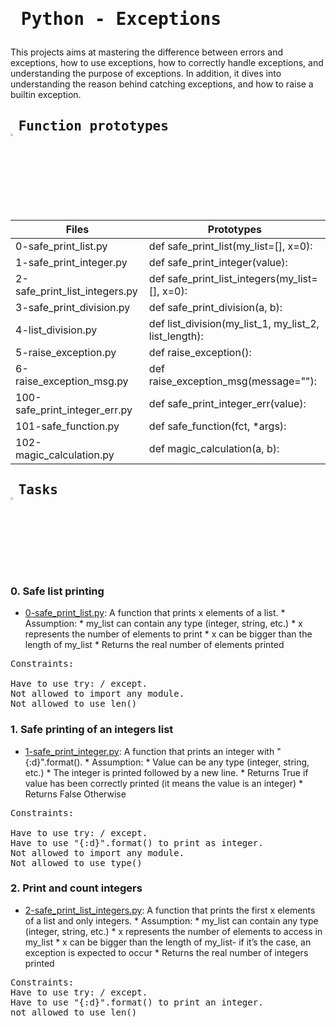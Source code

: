 # <pre> Python - Exceptions </pre>
This projects aims at mastering the difference between errors and exceptions, how to use exceptions, how to correctly handle exceptions, and understanding the purpose of exceptions. In addition, it dives into understanding the reason behind catching exceptions, and how to raise a builtin exception. 
## <pre> Function prototypes    <img src="https://user-images.githubusercontent.com/107026397/209424557-72ec9e7b-8f5a-4c69-9136-2629ca6d2ab0.svg" width = 3% height= 3%> </pre>
| Files  | Prototypes |
| ------------- | ------------- |
|0-safe_print_list.py| def safe_print_list(my_list=[], x=0):|
|1-safe_print_integer.py|def safe_print_integer(value): |
|2-safe_print_list_integers.py|def safe_print_list_integers(my_list=[], x=0):|
|3-safe_print_division.py|def safe_print_division(a, b):|
|4-list_division.py|def list_division(my_list_1, my_list_2, list_length):|
|5-raise_exception.py|def raise_exception():|
|6-raise_exception_msg.py|def raise_exception_msg(message=""):|
|100-safe_print_integer_err.py|def safe_print_integer_err(value):|
|101-safe_function.py|def safe_function(fct, *args):|
|102-magic_calculation.py|def magic_calculation(a, b):|
## <pre> Tasks   <img src="https://user-images.githubusercontent.com/107026397/209425131-1d190ca6-b53b-49a9-b00a-6d697c9e4473.svg" height=3% width=3%></pre>
### 0. Safe list printing
* [0-safe_print_list.py](https://github.com/Bezawork-pr/alx-higher_level_programming/blob/master/0x05-python-exceptions/0-safe_print_list.py): A function that prints x elements of a list.
               *  Assumption:
                         * my_list can contain any type (integer, string, etc.)
                         * x represents the number of elements to print
                         * x can be bigger than the length of my_list
               * Returns the real number of elements printed
<pre>
Constraints:

Have to use try: / except.
Not allowed to import any module.
Not allowed to use len()
</pre>

### 1. Safe printing of an integers list
* [1-safe_print_integer.py](https://github.com/Bezawork-pr/alx-higher_level_programming/blob/master/0x05-python-exceptions/1-safe_print_integer.py): A function that prints an integer with "{:d}".format().
      * Assumption:
            * Value can be any type (integer, string, etc.)
      * The integer is printed followed by a new line.
      *  Returns True if value has been correctly printed (it means the value is an integer)
      *  Returns False Otherwise
<pre>
Constraints:

Have to use try: / except.
Have to use "{:d}".format() to print as integer.
Not allowed to import any module.
Not allowed to use type()
</pre> 
### 2. Print and count integers
* [2-safe_print_list_integers.py](https://github.com/Bezawork-pr/alx-higher_level_programming/blob/master/0x05-python-exceptions/2-safe_print_list_integers.py): A function that prints the first x elements of a list and only integers.
         *  Assumption:
            * my_list can contain any type (integer, string, etc.)
            * x represents the number of elements to access in my_list
            * x can be bigger than the length of my_list- if it’s the case, an exception is expected to occur
      * Returns the real number of integers printed
<pre>
Constraints:
Have to use try: / except.
Have to use "{:d}".format() to print an integer.
not allowed to use len()
</pre>




